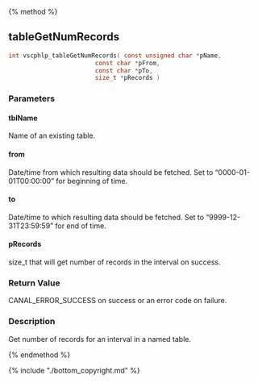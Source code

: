 
{% method %}
## tableGetNumRecords

```c
int vscphlp_tableGetNumRecords( const unsigned char *pName, 
                        const char *pFrom, 
                        const char *pTo,
                        size_t *pRecords )
```

### Parameters

#### tblName
Name of an existing table.

#### from
Date/time from which resulting data should be fetched. Set to “0000-01-01T00:00:00” for beginning of time.

#### to
Date/time to which resulting data should be fetched. Set to “9999-12-31T23:59:59” for end of time.

#### pRecords
size_t that will get number of records in the interval on success.

### Return Value
CANAL_ERROR_SUCCESS on success or an error code on failure.

### Description
Get number of records for an interval in a named table. 


{% endmethod %}

{% include "./bottom_copyright.md" %}